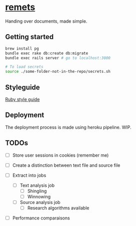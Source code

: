 # [remets](http://remets.herokuapp.com)

Handing over documents, made simple.

## Getting started

```sh
brew install pg
bundle exec rake db:create db:migrate
bundle exec rails server # go to localhost:3000

# To load secrets
source ./some-folder-not-in-the-repo/secrets.sh
```

## Styleguide

[Ruby style guide](https://github.com/styleguide/ruby)

## Deployment

The deployment process is made using heroku pipeline. WIP.

## TODOs

- [ ] Store user sessions in cookies (remember me)
- [ ] Create a distinction between text file and source file
- [ ] Extract into jobs
  - [ ] Text analysis job
    - [ ] Shingling
    - [ ] Winnowing
  - [ ] Source analysis job
    - [ ] Research algorithms available
- [ ] Performance comparaisons

